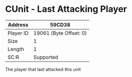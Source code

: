 
#  CUnit - Last Attacking Player
Address   | 59CD38
----------|-------------
Player ID | 19061 (Byte Offset: 0)
Size 	  | 1
Length 	  | 1
SC:R      | Supported

The player that last attacked this unit
